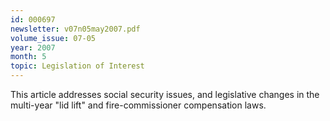 ```yaml
---
id: 000697
newsletter: v07n05may2007.pdf
volume_issue: 07-05
year: 2007
month: 5
topic: Legislation of Interest
---
```


This article addresses social security issues, and legislative changes in the multi-year "lid lift" and fire-commissioner compensation laws.